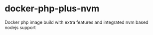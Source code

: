 # docker-php-plus-nvm
Docker php image build with extra features and integrated nvm based nodejs support
